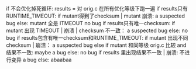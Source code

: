 if 不会优化掉死循环:
    results = 对 orig.c 在所有优化等级下跑一遍
    if results只有RUNTIME_TIMEOUT:
        if mutant得到了checksum | mutant 崩溃:
            a suspected bug
        else:
            mutant 全是 ITMEOUT
            no bug
    if results只有唯一checksum:
        if mutant 出现 TIMEOUT | 崩溃 | checksum 不一致：
            a suspected bug
        else:
            no bug
    if results包含有唯一checksum和RUNTIME_TIMEOUT:
        if mutant 出现不同 checksum | 崩溃：
            a suspected bug
        else if mutant 和同等级 orig.c 比较 and 结果不一致:
            maybe a bug
        else:
            no bug
    if results 里出现结果不一致 | 崩溃:
        不进行变异
        a bug
else:
    abaabaa

